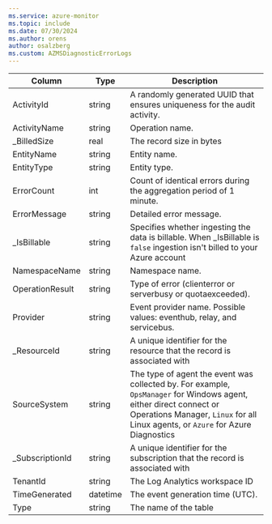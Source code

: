 ```yaml
---
ms.service: azure-monitor
ms.topic: include
ms.date: 07/30/2024
ms.author: orens
author: osalzberg
ms.custom: AZMSDiagnosticErrorLogs
---
```



| Column | Type | Description |
|---|---|---|
| ActivityId | string | A randomly generated UUID that ensures uniqueness for the audit activity. |
| ActivityName | string | Operation name. |
| _BilledSize | real | The record size in bytes |
| EntityName | string | Entity name. |
| EntityType | string | Entity type. |
| ErrorCount | int | Count of identical errors during the aggregation period of 1 minute. |
| ErrorMessage | string | Detailed error message. |
| _IsBillable | string | Specifies whether ingesting the data is billable. When _IsBillable is `false` ingestion isn't billed to your Azure account |
| NamespaceName | string | Namespace name. |
| OperationResult | string | Type of error (clienterror or serverbusy or quotaexceeded). |
| Provider | string | Event provider name. Possible values: eventhub, relay, and servicebus. |
| _ResourceId | string | A unique identifier for the resource that the record is associated with |
| SourceSystem | string | The type of agent the event was collected by. For example, `OpsManager` for Windows agent, either direct connect or Operations Manager, `Linux` for all Linux agents, or `Azure` for Azure Diagnostics |
| _SubscriptionId | string | A unique identifier for the subscription that the record is associated with |
| TenantId | string | The Log Analytics workspace ID |
| TimeGenerated | datetime | The event generation time (UTC). |
| Type | string | The name of the table |
